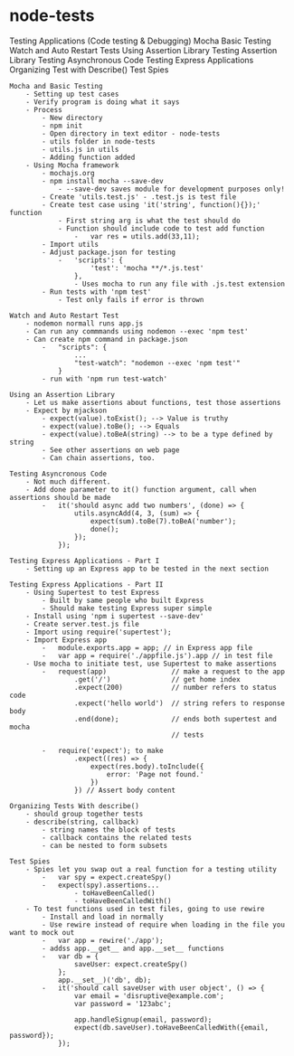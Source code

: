 # node-tests
Testing Applications (Code testing & Debugging)
Mocha Basic Testing
Watch and Auto Restart Tests
Using Assertion Library
Testing Assertion Library
Testing Asynchronous Code
Testing Express Applications
Organizing Test with Describe()
Test Spies

    Mocha and Basic Testing
        - Setting up test cases
        - Verify program is doing what it says
        - Process
            - New directory
            - npm init
            - Open directory in text editor - node-tests
            - utils folder in node-tests
            - utils.js in utils
            - Adding function added
        - Using Mocha framework
            - mochajs.org
            - npm install mocha --save-dev
                - --save-dev saves module for development purposes only!
            - Create 'utils.test.js' - .test.js is test file
            - Create test case using 'it('string', function(){});' function
                - First string arg is what the test should do
                - Function should include code to test add function
                    -   var res = utils.add(33,11);
            - Import utils
            - Adjust package.json for testing
                -   'scripts': {
                        'test': 'mocha **/*.js.test'
                    },
                    - Uses mocha to run any file with .js.test extension
            - Run tests with 'npm test'
                - Test only fails if error is thrown

    Watch and Auto Restart Test
        - nodemon normall runs app.js
        - Can run any commmands using nodemon --exec 'npm test'
        - Can create npm command in package.json
            -   "scripts": {
                    ...
                    "test-watch": "nodemon --exec 'npm test'"
                }
            - run with 'npm run test-watch'

    Using an Assertion Library
        - Let us make assertions about functions, test those assertions
        - Expect by mjackson
            - expect(value).toExist(); --> Value is truthy
            - expect(value).toBe(); --> Equals
            - expect(value).toBeA(string) --> to be a type defined by string
            - See other assertions on web page
            - Can chain assertions, too.

    Testing Asyncronous Code
        - Not much different.
        - Add done parameter to it() function argument, call when assertions should be made
            -   it('should async add two numbers', (done) => {
                    utils.asyncAdd(4, 3, (sum) => {
                        expect(sum).toBe(7).toBeA('number');
                        done();
                    });
                });

    Testing Express Applications - Part I
        - Setting up an Express app to be tested in the next section

    Testing Express Applications - Part II
        - Using Supertest to test Express
            - Built by same people who built Express
            - Should make testing Express super simple
        - Install using 'npm i supertest --save-dev'
        - Create server.test.js file
        - Import using require('supertest');
        - Import Express app
            -   module.exports.app = app; // in Express app file
            -   var app = require('./appfile.js').app // in test file
        - Use mocha to initiate test, use Supertest to make assertions
            -   request(app)                // make a request to the app
                    .get('/')               // get home index
                    .expect(200)            // number refers to status code
                    .expect('hello world')  // string refers to response body
                    .end(done);             // ends both supertest and mocha 
                                            // tests
                    
            -   require('expect'); to make
                    .expect((res) => {
                        expect(res.body).toInclude({
                            error: 'Page not found.'
                        })
                    }) // Assert body content

    Organizing Tests With describe()
        - should group together tests
        - describe(string, callback)
            - string names the block of tests
            - callback contains the related tests
            - can be nested to form subsets

    Test Spies
        - Spies let you swap out a real function for a testing utility
            -   var spy = expect.createSpy()
            -   expect(spy).assertions...
                    - toHaveBeenCalled()
                    - toHaveBeenCalledWith()
        - To test functions used in test files, going to use rewire
            - Install and load in normally
            - Use rewire instead of require when loading in the file you want to mock out
            -   var app = rewire('./app');
            - addss app.__get__ and app.__set__ functions
            -   var db = {
                    saveUser: expect.createSpy()
                };
                app.__set__)('db', db);
            -   it('should call saveUser with user object', () => {
                    var email = 'disruptive@example.com';
                    var password = '123abc';

                    app.handleSignup(email, password);
                    expect(db.saveUser).toHaveBeenCalledWith({email, password});
                });
